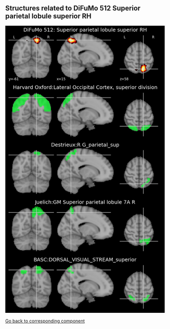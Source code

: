 


## Structures related to DiFuMo 512 Superior parietal lobule superior RH

![219](219.jpg "Structures related to DiFuMo 512 Superior parietal lobule superior RH")

[Go back to corresponding component](https://parietal-inria.github.io/DiFuMo/512/html/219.html)